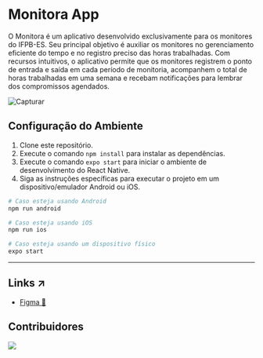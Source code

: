 # Monitora App

O Monitora é um aplicativo desenvolvido exclusivamente para os monitores do IFPB-ES. Seu principal objetivo é auxiliar os monitores no gerenciamento eficiente do tempo e no registro preciso das horas trabalhadas. Com recursos intuitivos, o aplicativo permite que os monitores registrem o ponto de entrada e saída em cada período de monitoria, acompanhem o total de horas trabalhadas em uma semana e recebam notificações para lembrar dos compromissos agendados.

![Capturar](https://github.com/lucasramallo/monitora-mobile/assets/108425719/5451b76e-66b8-4b48-8717-0fdb1108ba7c)
## Configuração do Ambiente

1. Clone este repositório.
2. Execute o comando `npm install` para instalar as dependências.
3. Execute o comando `expo start` para iniciar o ambiente de desenvolvimento do React Native.
4. Siga as instruções específicas para executar o projeto em um dispositivo/emulador Android ou iOS.

```sh
# Caso esteja usando Android
npm run android

# Caso esteja usando iOS
npm run ios

# Caso esteja usando um dispositivo físico
expo start
```

---

## Links ↗

- [Figma 🎨](https://www.figma.com/file/edfQO3Y9tf17ULiFCBPN87/Monitora?type=design&node-id=0%3A1&mode=design&t=x6v9XeJjc6qYeA1k-1)

## Contribuidores

<a href="https://github.com/diego3g/rsxp-2023/graphs/contributors">
  <img src="https://contrib.rocks/image?repo=lucasramallo/monitora-mobile" />
</a>
